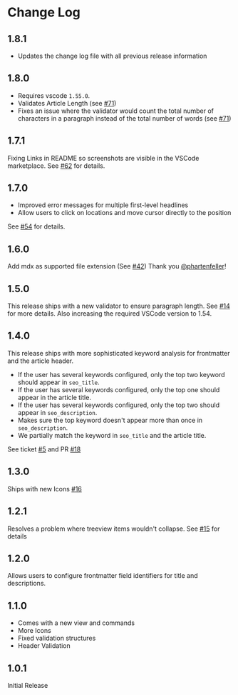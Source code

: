 # Change Log

## 1.8.1

- Updates the change log file with all previous release information

## 1.8.0

- Requires vscode `1.55.0`.
- Validates Article Length (see [#71](https://github.com/schultyy/better-seo/pull/71))
- Fixes an issue where the validator would count the total number of characters in a paragraph instead of the total number of words (see [#71](https://github.com/schultyy/better-seo/pull/71))

## 1.7.1

Fixing Links in README so screenshots are visible in the VSCode marketplace. See [#62](https://github.com/schultyy/better-seo/pull/62) for details.

## 1.7.0

- Improved error messages for multiple first-level headlines
- Allow users to click on locations and move cursor directly to the position

See [#54](https://github.com/schultyy/better-seo/pull/54) for details.


## 1.6.0

Add mdx as supported file extension (See [#42](https://github.com/schultyy/better-seo/pull/42)) Thank you [@phartenfeller](https://github.com/phartenfeller)!

## 1.5.0

This release ships with a new validator to ensure paragraph length. See [#14](https://github.com/schultyy/better-seo/issues/14) for more details.
Also increasing the required VSCode version to 1.54.

## 1.4.0

This release ships with more sophisticated keyword analysis for frontmatter and the article header.

- If the user has several keywords configured, only the top two keyword should appear in `seo_title`.
- If the user has several keywords configured, only the top one should appear in the article title.
- If the user has several keywords configured, only the top two should appear in `seo_description`.
- Makes sure the top keyword doesn't appear more than once in `seo_description`.
- We partially match the keyword in `seo_title` and the article title.

See ticket [#5](https://github.com/schultyy/better-seo/issues/5) and PR [#18](https://github.com/schultyy/better-seo/pull/18)


## 1.3.0

Ships with new Icons [#16](https://github.com/schultyy/better-seo/pull/16)

## 1.2.1

Resolves a problem where treeview items wouldn't collapse. See [#15](https://github.com/schultyy/better-seo/pull/15) for details

## 1.2.0

Allows users to configure frontmatter field identifiers for title and descriptions.

## 1.1.0

- Comes with a new view and commands
- More Icons
- Fixed validation structures
- Header Validation

## 1.0.1

Initial Release